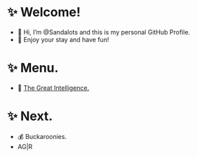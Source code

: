 # ✨ Welcome!
- 👋 Hi, I’m @Sandalots and this is my personal GitHub Profile.
- 🍹 Enjoy your stay and have fun!


# ✨ Menu.
- 🧑‍ [The Great Intelligence.](https://www.sandymacdonald.co.uk)


# ✨ Next.
- 💰 Buckaroonies.
- AG|R


<!---
Sandalots/Sandalots is a ✨ special ✨ repository because its `README.md` (this file) appears on your GitHub profile.
You can click the Preview link to take a look at your changes.
--->
